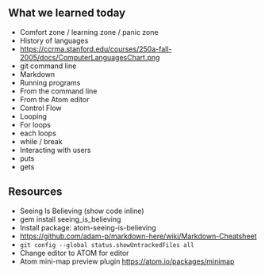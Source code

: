 ## What we learned today
- Comfort zone / learning zone / panic zone
- History of languages
 - https://ccrma.stanford.edu/courses/250a-fall-2005/docs/ComputerLanguagesChart.png
- git command line
- Markdown
- Running programs
 - From the command line
 - From the Atom editor
- Control Flow
- Looping
 - For loops
 - each loops
 - while / break
- Interacting with users
 - puts
 - gets

## Resources
- Seeing Is Believing (show code inline)
 - gem install seeing_is_believing
 - Install package: atom-seeing-is-believing
- https://github.com/adam-p/markdown-here/wiki/Markdown-Cheatsheet
- `git config --global status.showUntrackedFiles all`
- Change editor to ATOM for editor
- Atom mini-map preview plugin https://atom.io/packages/minimap
